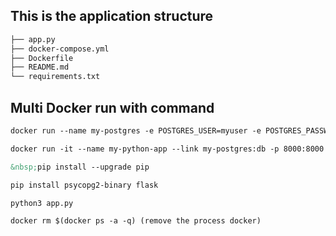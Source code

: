 ## This is the application structure

```md
├── app.py
├── docker-compose.yml
├── Dockerfile
├── README.md
└── requirements.txt
``` 

## Multi Docker run with command 

```md
docker run --name my-postgres -e POSTGRES_USER=myuser -e POSTGRES_PASSWORD=mypassword -e POSTGRES_DB=mydb -p 5432:5432 -d postgres

docker run -it --name my-python-app --link my-postgres:db -p 8000:8000 -v "$PWD":/usr/src/app -w /usr/src/app python:3.9-slim bash

&nbsp;pip install --upgrade pip

pip install psycopg2-binary flask

python3 app.py

docker rm $(docker ps -a -q) (remove the process docker)
```

